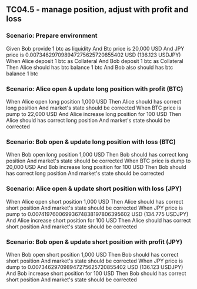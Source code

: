 ## TC04.5 - manage position, adjust with profit and loss

### Scenario: Prepare environment
Given Bob provide 1 btc as liquidity
And Btc price is 20,000 USD
And JPY price is 0.007346297098947275625720855402 USD (136.123 USDJPY)
When Alice deposit 1 btc as Collateral
And Bob deposit 1 btc as Collateral
Then Alice should has btc balance 1 btc
And Bob also should has btc balance 1 btc

### Scenario: Alice open & update long position with profit (BTC)
When Alice open long position 1,000 USD
Then Alice should has correct long position
And market's state should be corrected
When BTC price is pump to 22,000 USD
And Alice increase long position for 100 USD
Then Alice should has correct long position
And market's state should be corrected

### Scenario: Bob open & update long position with loss (BTC)
When Bob open long position 1,000 USD
Then Bob should has correct long position
And market's state should be corrected
When BTC price is dump to 20,000 USD
And Bob increase long position for 100 USD
Then Bob should has correct long position
And market's state should be corrected

### Scenario: Alice open & update short position with loss (JPY)
When Alice open short position 1,000 USD
Then Alice should has correct short position
And market's state should be corrected
When JPY price is pump to 0.00741976006993674838197806395602 USD (134.775 USDJPY)
And Alice increase short position for 100 USD
Then Alice should has correct short position
And market's state should be corrected

### Scenario: Bob open & update short position with profit (JPY)
When Bob open short position 1,000 USD
Then Bob should has correct short position
And market's state should be corrected
When JPY price is dump to 0.007346297098947275625720855402 USD (136.123 USDJPY)
And Bob increase short position for 100 USD
Then Bob should has correct short position
And market's state should be corrected

